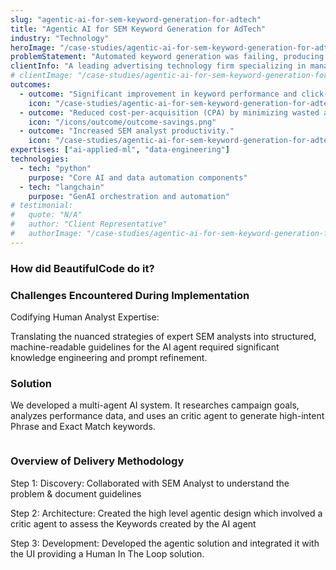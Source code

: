 ```yaml
---
slug: "agentic-ai-for-sem-keyword-generation-for-adtech"
title: "Agentic AI for SEM Keyword Generation for AdTech"
industry: "Technology"
heroImage: "/case-studies/agentic-ai-for-sem-keyword-generation-for-adtech/hero-image.svg"
problemStatement: "Automated keyword generation was failing, producing low-performing keywords misaligned with consumer search behavior and campaign goals, resulting in inefficient ad spend and poor ROI."
clientInfo: "A leading advertising technology firm specializing in managing and optimizing paid search (SEM) campaigns."
# clientImage: "/case-studies/agentic-ai-for-sem-keyword-generation-for-adtech/client-logo.svg"
outcomes:
  - outcome: "Significant improvement in keyword performance and click-through rates."
    icon: "/case-studies/agentic-ai-for-sem-keyword-generation-for-adtech/outcome-icon.svg"
  - outcome: "Reduced cost-per-acquisition (CPA) by minimizing wasted ad spend."
    icon: "/icons/outcome/outcome-savings.png"
  - outcome: "Increased SEM analyst productivity."
    icon: "/case-studies/agentic-ai-for-sem-keyword-generation-for-adtech/outcome-icon.svg"
expertises: ["ai-applied-ml", "data-engineering"]
technologies:
  - tech: "python"
    purpose: "Core AI and data automation components"
  - tech: "langchain"
    purpose: "GenAI orchestration and automation"
# testimonial:
#   quote: "N/A"
#   author: "Client Representative"
#   authorImage: "/case-studies/agentic-ai-for-sem-keyword-generation-for-adtech/client-author.svg"
---
```




### How did BeautifulCode do it?

### Challenges Encountered During Implementation
Codifying Human Analyst Expertise:

Translating the nuanced strategies of expert SEM analysts into structured, machine-readable guidelines for the AI agent required significant knowledge engineering and prompt refinement.

### Solution
We developed a multi-agent AI system. It researches campaign goals, analyzes performance data, and uses an critic agent to generate high-intent Phrase and Exact Match keywords.

<figure>
  <img src="/case-studies/agentic-ai-for-sem-keyword-generation-for-adtech/agentic-ai-for-sem-keyword-generation-for-adtech.png" alt="" />
  <figcaption>

  </figcaption>
</figure>

### Overview of Delivery Methodology
Step 1: Discovery: Collaborated with SEM Analyst to understand the problem & document guidelines

Step 2: Architecture: Created the high level agentic design which involved a critic agent to assess the Keywords created by the AI agent

Step 3: Development: Developed the agentic solution and integrated it with the UI providing a Human In The Loop solution.


